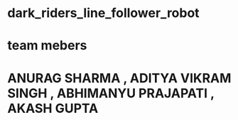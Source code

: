 # dark_riders_line_follower_robot
# team mebers 
# ANURAG SHARMA , ADITYA VIKRAM SINGH , ABHIMANYU PRAJAPATI , AKASH GUPTA
